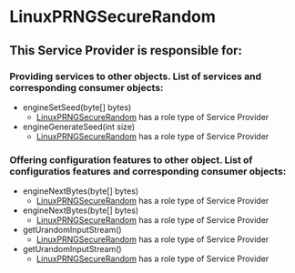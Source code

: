 # LinuxPRNGSecureRandom
## This Service Provider is responsible for:
### Providing services to other objects. List of services and corresponding consumer objects: 
* engineSetSeed(byte[] bytes)
	* [LinuxPRNGSecureRandom](../ServiceProviders/LinuxPRNGSecureRandom.md) has a role type of Service Provider
* engineGenerateSeed(int size)
	* [LinuxPRNGSecureRandom](../ServiceProviders/LinuxPRNGSecureRandom.md) has a role type of Service Provider
### Offering configuration features to other object. List of configuratios features and corresponding consumer objects: 
* engineNextBytes(byte[] bytes)
	* [LinuxPRNGSecureRandom](../ServiceProviders/LinuxPRNGSecureRandom.md) has a role type of Service Provider
* engineNextBytes(byte[] bytes)
	* [LinuxPRNGSecureRandom](../ServiceProviders/LinuxPRNGSecureRandom.md) has a role type of Service Provider
* getUrandomInputStream()
	* [LinuxPRNGSecureRandom](../ServiceProviders/LinuxPRNGSecureRandom.md) has a role type of Service Provider
* getUrandomInputStream()
	* [LinuxPRNGSecureRandom](../ServiceProviders/LinuxPRNGSecureRandom.md) has a role type of Service Provider

